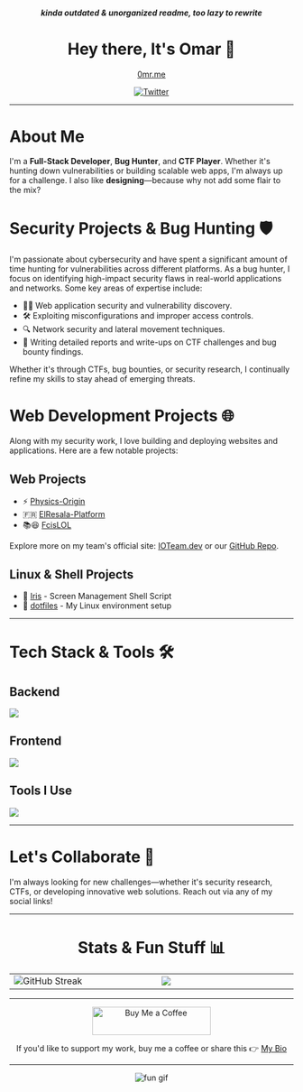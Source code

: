 <h5 align="center">kinda outdated & unorganized readme, too lazy to rewrite</h5>
<h1 align="center">Hey there, It's Omar 👋</h1>

<p align="center">
  <a href="https://0mr.me">0mr.me</a>
</p>

<p align="center">
  <a href="https://twitter.com/daMushrm" target="_blank">
    <img src="https://img.shields.io/badge/twitter-%2300acee.svg?&style=for-the-badge&logo=twitter&logoColor=white" alt="Twitter" />
  </a>

</p>

---

# About Me

I'm a **Full-Stack Developer**, **Bug Hunter**, and **CTF Player**. Whether it's hunting down vulnerabilities or building scalable web apps, I'm always up for a challenge. I also like **designing**—because why not add some flair to the mix?

# Security Projects & Bug Hunting 🛡️

I'm passionate about cybersecurity and have spent a significant amount of time hunting for vulnerabilities across different platforms. As a bug hunter, I focus on identifying high-impact security flaws in real-world applications and networks. Some key areas of expertise include:

- 🕵️‍♂️ Web application security and vulnerability discovery.
- 🛠️ Exploiting misconfigurations and improper access controls.
- 🔍 Network security and lateral movement techniques.
- 📄 Writing detailed reports and write-ups on CTF challenges and bug bounty findings.

Whether it's through CTFs, bug bounties, or security research, I continually refine my skills to stay ahead of emerging threats.

# Web Development Projects 🌐

Along with my security work, I love building and deploying websites and applications. Here are a few notable projects:

## Web Projects
- ⚡ [Physics-Origin](https://physics-origin.vercel.app)
- 🇫🇷 [ElResala-Platform](https://elresala-platform.vercel.app)
- 📚😆 [FcisLOL](https://fcislol.vercel.app)

Explore more on my team's official site: [IOTeam.dev](https://ioteam.dev) or our [GitHub Repo](https://github.com/IOTeamOfficial).

## Linux & Shell Projects
- 👀 [Iris](https://github.com/daMushrm/iris) - Screen Management Shell Script
- 📂 [dotfiles](https://github.com/daMushrm/dotfiles) - My Linux environment setup

---

# Tech Stack & Tools 🛠️

## Backend
<img src="https://skillicons.dev/icons?i=js,ts,nodejs,nextjs,express,mongo,postgres,prisma,python,linux,php,laravel" />

## Frontend
<img src="https://skillicons.dev/icons?i=js,ts,react,nextjs,html,css,tailwind" />

## Tools I Use
<img src="https://skillicons.dev/icons?i=linux,git,docker,npm" />

---

# Let's Collaborate 🤝

I'm always looking for new challenges—whether it's security research, CTFs, or developing innovative web solutions. Reach out via any of my social links!

---

<h1 align="center">Stats & Fun Stuff 📊</h1>

<table align="center">
  <tr>
    <td width="500px">
      <img align="center" src="https://github-readme-streak-stats.herokuapp.com/?user=daMushrm&theme=dark" alt="GitHub Streak" />
    </td>
    <td width="500px">
        <img src="https://github-readme-stats.vercel.app/api/top-langs/?username=daMushrm&hide_border=true&layout=compact&theme=dark" align="center" />
    </td>
  </tr>
</table>

---

<p align="center">
  <a href="https://www.buymeacoffee.com/omarmhasan">
    <img src="https://cdn.buymeacoffee.com/buttons/v2/default-yellow.png" height="50" width="210" alt="Buy Me a Coffee" />
  </a>
</p>
<p align="center">
  If you'd like to support my work, buy me a coffee or share this 👉 <a href="https://omarmhasan.bio.link/" target="_blank">My Bio</a>
</p>

---

<p align="center">
  <img src="https://media4.giphy.com/media/v1.Y2lkPTc5MGI3NjExaHFrYTdqc3cwemR3Y293eW4yc2o4aXVyazdpdzFnNmFxZnZ6aTl1ZyZlcD12MV9pbnRlcm5hbF9naWZfYnlfaWQmY3Q9Zw/bSEkPdQfsSHCMYn7fD/giphy.gif" alt="fun gif">
</p>
